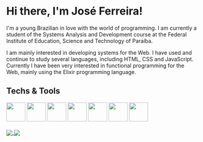 # Hi there, I'm José Ferreira!

I'm a young Brazilian in love with the world of programming. I am currently a student of the Systems Analysis and Development course at the Federal Institute of Education, Science and Technology of Paraíba.

I am mainly interested in developing systems for the Web. I have used and continue to study several languages, including HTML, CSS and JavaScript. Currently I have been very interested in functional programming for the Web, mainly using the Elixir programming language.

## Techs & Tools
<div align="left">
  <img height="50rem" src="https://cdn.jsdelivr.net/gh/devicons/devicon/icons/html5/html5-plain.svg" />
  <img height="50rem" src="https://cdn.jsdelivr.net/gh/devicons/devicon/icons/css3/css3-plain.svg" />
  <img height="50rem" src="https://cdn.jsdelivr.net/gh/devicons/devicon/icons/javascript/javascript-original.svg" />
  <img height="50rem" src="https://cdn.jsdelivr.net/gh/devicons/devicon/icons/typescript/typescript-original.svg" />
  <img height="50rem" src="https://cdn.jsdelivr.net/gh/devicons/devicon/icons/nodejs/nodejs-original.svg" />
  <img height="50rem" src="https://cdn.jsdelivr.net/gh/devicons/devicon/icons/vscode/vscode-original.svg" />
  <img height="50rem" src="https://cdn.jsdelivr.net/gh/devicons/devicon/icons/elixir/elixir-original.svg" />
</div>
<br>
<a href="https://github.com/anuraghazra/github-readme-stats">
  <img align="center" src="https://github-readme-stats.vercel.app/api?username=joseferreira-dev&theme=transparent&show_icons=true&count_private=true&PAT_1=g9GcJv22vHw7Ambf9T5F5AJi" />
</a>
<a href="https://github.com/anuraghazra/convoychat">
  <img align="center" src="https://github-readme-stats.vercel.app/api/top-langs/?username=joseferreira-dev&theme=transparent&show_icons=true&count_private=true&langs_count=8&layout=compact&PAT_1=g9GcJv22vHw7Ambf9T5F5AJi" />
</a>
